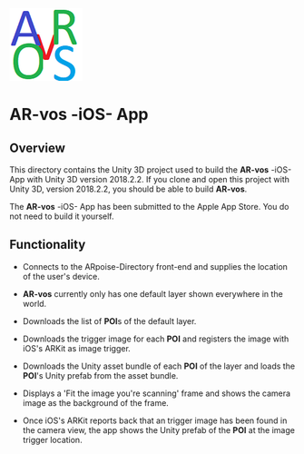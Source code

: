 ![ARpoise Logo](/images/arvos_logo_rgb-weiss128.png)
# AR-vos -iOS- App

## Overview
This directory contains the Unity 3D project used to build the **AR-vos** -iOS- App with Unity 3D version 2018.2.2.
If you clone and open this project with Unity 3D, version 2018.2.2, you should be able to build **AR-vos**.

The **AR-vos** -iOS- App has been submitted to the Apple App Store. You do not need to build it yourself.

## Functionality
- Connects to the ARpoise-Directory front-end and supplies the location of the user's device.

- **AR-vos** currently only has one default layer shown everywhere in the world.

- Downloads the list of **POI**s of the default layer.

- Downloads the trigger image for each **POI** and registers the image with iOS's ARKit as image trigger.

- Downloads the Unity asset bundle of each **POI** of the layer and loads the **POI**'s Unity prefab from the asset bundle.

- Displays a 'Fit the image you're scanning' frame and shows the camera image as the background of the frame.

- Once iOS's ARKit reports back that an trigger image has been found in the camera view, the app shows the Unity prefab of the **POI** at the image trigger location.
